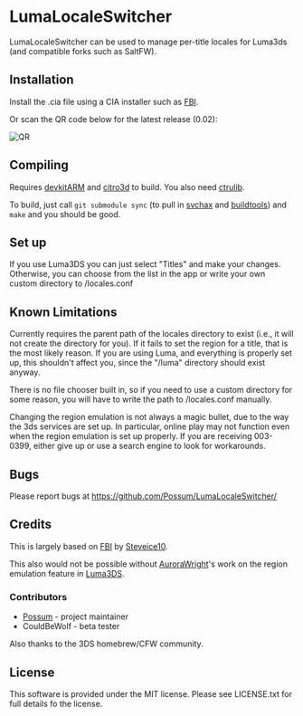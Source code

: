 # LumaLocaleSwitcher

LumaLocaleSwitcher can be used to manage per-title locales for Luma3ds (and
compatible forks such as SaltFW).

## Installation

Install the .cia file using a CIA installer such as
[FBI](https://github.com/Steveice10/FBI/releases).

Or scan the QR code below for the latest release (0.02):

![QR](https://raw.githubusercontent.com/Possum/LumaLocaleSwitcher/master/qr/0.02.png)

## Compiling

Requires [devkitARM](http://sourceforge.net/projects/devkitpro/files/devkitARM/)
and [citro3d](https://github.com/fincs/citro3d) to build. You also need
[ctrulib](https://github.com/smealum/ctrulib).

To build, just call `git submodule sync` (to pull in
[svchax](https://github.com/aliaspider/svchax) and
[buildtools](git://github.com/Steveice10/buildtools)) and `make` and you should
be good.

##  Set up

If you use Luma3DS you can just select "Titles" and make your changes.
Otherwise, you can choose from the list in the app or write your own custom
directory to /locales.conf

## Known Limitations

Currently requires the parent path of the locales directory to exist (i.e., it
will not create the directory for you). If it fails to set the region for a
title, that is the most likely reason. If you are using Luma, and everything is
properly set up, this shouldn't affect you, since the "/luma" directory should
exist anyway.

There is no file chooser built in, so if you need to use a custom directory for
some reason, you will have to write the path to /locales.conf manually.

Changing the region emulation is not always a magic bullet, due to the way the
3ds services are set up. In particular, online play may not function even when
the region emulation is set up properly. If you are receiving 003-0399, either
give up or use a search engine to look for workarounds.

## Bugs

Please report bugs at https://github.com/Possum/LumaLocaleSwitcher/

## Credits

This is largely based on [FBI](https://github.com/Steveice10/FBI) by
[Steveice10](https://github.com/Steveice10).

This also would not be possible without
[AuroraWright](https://github.com/AuroraWright)'s work on the region emulation
feature in [Luma3DS](https://github.com/AuroraWright/Luma3DS/).

### Contributors

* [Possum](https://github.com/Possum) - project maintainer
* CouldBeWolf - beta tester

Also thanks to the 3DS homebrew/CFW community.

## License

This software is provided under the MIT license. Please see LICENSE.txt for full
details fo the license.
